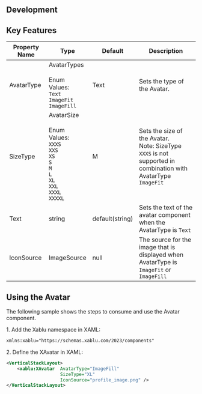 <div id="tab1" class="tab-content">

## Development

## Key Features

| Property Name | Type                                                                                                                 | Default         | Description                                                                                                       |
| ------------- | -------------------------------------------------------------------------------------------------------------------- | --------------- | ----------------------------------------------------------------------------------------------------------------- |
| AvatarType    | AvatarTypes<br><br>Enum Values:<br>`Text`<br>`ImageFit`<br>`ImageFill`                                               | Text            | Sets the type of the Avatar.                                                                                      |
| SizeType      | AvatarSize<br><br>Enum Values:<br>`XXXS`<br>`XXS`<br>`XS`<br>`S`<br>`M`<br>`L`<br>`XL`<br>`XXL`<br>`XXXL`<br>`XXXXL` | M               | Sets the size of the Avatar.<br> Note: SizeType `XXXS` is not supported in combination with AvatarType `ImageFit` |
| Text          | string                                                                                                               | default(string) | Sets the text of the avatar component when the AvatarType is `Text`                                               |
| IconSource    | ImageSource                                                                                                          | null            | The source for the image that is displayed when AvatarType is `ImageFit` or `ImageFill`                           |

## Using the Avatar

The following sample shows the steps to consume and use the Avatar component.

1\. Add the Xablu namespace in XAML:

```xml
xmlns:xablu="https://schemas.xablu.com/2023/components"
```

2\. Define the XAvatar in XAML:

```xml
<VerticalStackLayout>
    <xablu:XAvatar  AvatarType="ImageFill"
                    SizeType="XL"
                    IconSource="profile_image.png" />
</VerticalStackLayout>
```

</div>
